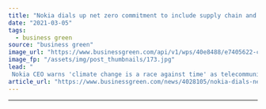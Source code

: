 ```yaml
---
title: "Nokia dials up net zero commitment to include supply chain and end product use"
date: "2021-03-05"
tags: 
  - business green
source: "business green"
image_url: "https://www.businessgreen.com/api/v1/wps/40e8488/e7405622-c300-40cd-b3c0-484c8aa360c0/3/nokia-espoo-campus-05-185x114.jpg"
image_fp: "/assets/img/post_thumbnails/173.jpg"
lead: "
 Nokia CEO warns 'climate change is a race against time' as telecommunications, IT, and electronics giant unveils enhanced 2030 climate goal  ..."
article_url: "https://www.businessgreen.com/news/4028105/nokia-dials-net-zero-commitment-supply-chain-end-product"
---
```


---
